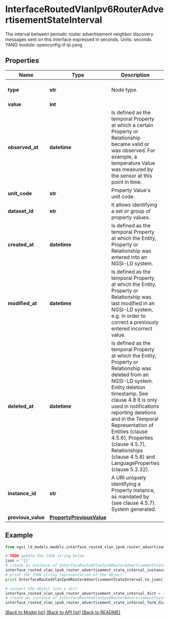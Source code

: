 # InterfaceRoutedVlanIpv6RouterAdvertisementStateInterval

The interval between periodic router advertisement neighbor discovery messages sent on this interface expressed in seconds.  Units: seconds  YANG module: openconfig-if-ip.yang 

## Properties

Name | Type | Description | Notes
------------ | ------------- | ------------- | -------------
**type** | **str** | Node type.  | [optional] [default to 'Property']
**value** | **int** |  | 
**observed_at** | **datetime** | Is defined as the temporal Property at which a certain Property or Relationship became valid or was observed. For example, a temperature Value was measured by the sensor at this point in time.  | [optional] 
**unit_code** | **str** | Property Value&#39;s unit code.  | [optional] 
**dataset_id** | **str** | It allows identifying a set or group of property values.  | [optional] 
**created_at** | **datetime** | Is defined as the temporal Property at which the Entity, Property or Relationship was entered into an NGSI-LD system.  | [optional] [readonly] 
**modified_at** | **datetime** | Is defined as the temporal Property at which the Entity, Property or Relationship was last modified in an NGSI-LD system, e.g. in order to correct a previously entered incorrect value.  | [optional] [readonly] 
**deleted_at** | **datetime** | Is defined as the temporal Property at which the Entity, Property or Relationship was deleted from an NGSI-LD system.  Entity deletion timestamp. See clause 4.8 It is only used in notifications reporting deletions and in the Temporal Representation of Entities (clause 4.5.6), Properties (clause 4.5.7), Relationships (clause 4.5.8) and LanguageProperties (clause 5.2.32).  | [optional] [readonly] 
**instance_id** | **str** | A URI uniquely identifying a Property instance, as mandated by (see clause 4.5.7). System generated.  | [optional] [readonly] 
**previous_value** | [**PropertyPreviousValue**](PropertyPreviousValue.md) |  | [optional] 

## Example

```python
from ngsi_ld_models.models.interface_routed_vlan_ipv6_router_advertisement_state_interval import InterfaceRoutedVlanIpv6RouterAdvertisementStateInterval

# TODO update the JSON string below
json = "{}"
# create an instance of InterfaceRoutedVlanIpv6RouterAdvertisementStateInterval from a JSON string
interface_routed_vlan_ipv6_router_advertisement_state_interval_instance = InterfaceRoutedVlanIpv6RouterAdvertisementStateInterval.from_json(json)
# print the JSON string representation of the object
print InterfaceRoutedVlanIpv6RouterAdvertisementStateInterval.to_json()

# convert the object into a dict
interface_routed_vlan_ipv6_router_advertisement_state_interval_dict = interface_routed_vlan_ipv6_router_advertisement_state_interval_instance.to_dict()
# create an instance of InterfaceRoutedVlanIpv6RouterAdvertisementStateInterval from a dict
interface_routed_vlan_ipv6_router_advertisement_state_interval_form_dict = interface_routed_vlan_ipv6_router_advertisement_state_interval.from_dict(interface_routed_vlan_ipv6_router_advertisement_state_interval_dict)
```
[[Back to Model list]](../README.md#documentation-for-models) [[Back to API list]](../README.md#documentation-for-api-endpoints) [[Back to README]](../README.md)


